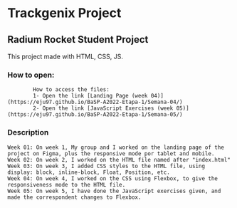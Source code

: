 # Trackgenix Project

## Radium Rocket Student Project

This project made with HTML, CSS, JS.

### How to open:
            How to access the files:
            1- Open the link [Landing Page (week 04)](https://eju97.github.io/BaSP-A2022-Etapa-1/Semana-04/)
            2- Open the link [JavaScript Exercises (week 05)](https://eju97.github.io/BaSP-A2022-Etapa-1/Semana-05/)

### Description
    Week 01: On week 1, My group and I worked on the landing page of the project on Figma, plus the responsive mode por tablet and mobile.
    Week 02: On week 2, I worked on the HTML file named after "index.html"
    Week 03: On week 3, I added CSS styles to the HTML file, using display: block, inline-block, Float, Position, etc.
    Week 04: On week 4, I worked on the CSS using Flexbox, to give the responsiveness mode to the HTML file.
    Week 05: On week 5, I have done the JavaScript exercises given, and made the correspondent changes to Flexbox.